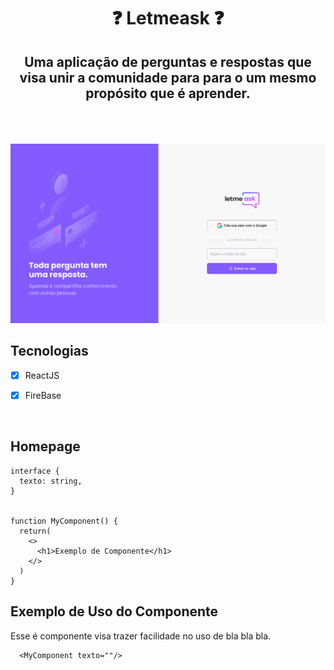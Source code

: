 <h1 align="center">❓ Letmeask ❓</h1>
<h2 align="center">Uma aplicação de perguntas e respostas que visa unir a comunidade para para o um mesmo propósito que é aprender. </h2>

<br>
<br>
<br>
  <img src="./documentacao/homepage.png" alt="HomePage" />





## Tecnologias

- [x] ReactJS
- [x] FireBase


<br>

## Homepage


````tsx
interface {
  texto: string,
}


function MyComponent() {
  return(
    <>
      <h1>Exemplo de Componente</h1>
    </>
  )
}

````
## Exemplo de Uso do Componente
<p>Esse é componente visa trazer facilidade no uso de bla bla bla. </p>
 
````tsx
  <MyComponent texto=""/>
````





